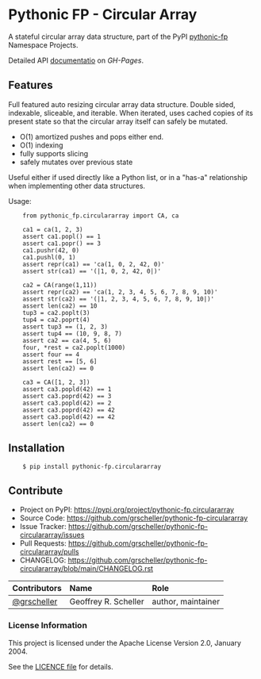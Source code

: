 # Pythonic FP - Circular Array

A stateful circular array data structure, part of the PyPI
[pythonic-fp](https://github.com/grscheller/pythonic-fp/blob/main/README.rst)
Namespace Projects.

Detailed API
[documentatio](https://grscheller.github.io/pythonic-fp/maintained/circulararray)
on *GH-Pages*.

## Features

Full featured auto resizing circular array data structure. Double sided,
indexable, sliceable, and iterable. When iterated, uses cached copies of its
present state so that the circular array itself can safely be mutated.

- O(1) amortized pushes and pops either end.
- O(1) indexing
- fully supports slicing
- safely mutates over previous state

Useful either if used directly like a Python list, or in a "has-a"
relationship when implementing other data structures.

Usage:

```
    from pythonic_fp.circulararray import CA, ca
   
    ca1 = ca(1, 2, 3)
    assert ca1.popl() == 1
    assert ca1.popr() == 3
    ca1.pushr(42, 0)
    ca1.pushl(0, 1)
    assert repr(ca1) == 'ca(1, 0, 2, 42, 0)'
    assert str(ca1) == '(|1, 0, 2, 42, 0|)'
   
    ca2 = CA(range(1,11))
    assert repr(ca2) == 'ca(1, 2, 3, 4, 5, 6, 7, 8, 9, 10)'
    assert str(ca2) == '(|1, 2, 3, 4, 5, 6, 7, 8, 9, 10|)'
    assert len(ca2) == 10
    tup3 = ca2.poplt(3)
    tup4 = ca2.poprt(4)
    assert tup3 == (1, 2, 3)
    assert tup4 == (10, 9, 8, 7)
    assert ca2 == ca(4, 5, 6)
    four, *rest = ca2.poplt(1000)
    assert four == 4
    assert rest == [5, 6]
    assert len(ca2) == 0
   
    ca3 = CA([1, 2, 3])
    assert ca3.popld(42) == 1
    assert ca3.poprd(42) == 3
    assert ca3.popld(42) == 2
    assert ca3.poprd(42) == 42
    assert ca3.popld(42) == 42
    assert len(ca2) == 0
```

## Installation

```
    $ pip install pythonic-fp.circulararray
```

## Contribute

- Project on PyPI: https://pypi.org/project/pythonic-fp.circulararray
- Source Code: https://github.com/grscheller/pythonic-fp-circulararray
- Issue Tracker: https://github.com/grscheller/pythonic-fp-circulararray/issues
- Pull Requests: https://github.com/grscheller/pythonic-fp-circulararray/pulls
- CHANGELOG: https://github.com/grscheller/pythonic-fp-circulararray/blob/main/CHANGELOG.rst

| Contributors | Name | Role |
|:------------ |:---- |:---- |
| [@grscheller](https://github.com/grscheller) | Geoffrey R. Scheller | author, maintainer |

### License Information

This project is licensed under the Apache License Version 2.0, January 2004.

See the
[LICENCE file](https://github.com/grscheller/pythonic-fp-circulararray/blob/main/LICENSE)
for details.
